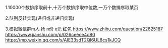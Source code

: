 1.10000个数排序取前十,十万个数排序取中位数,一万个数排序取某页

2.队列反转实现(递归或非递归实现)

3.模拟微信群m人 抢 n份  x元 红包
    https://www.zhihu.com/question/22625187
    https://www.jianshu.com/p/026ceece4d80
    https://mp.weixin.qq.com/s/AIE33sdT2QI6UL8cs1kJCQ